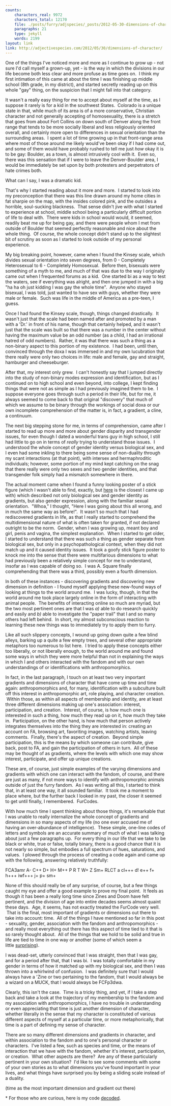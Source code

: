 ```yaml
---
counts:
    characters_real: 9972
    characters_total: 12170
    file: ./posts/furry/adjspecies/_posts/2012-05-30-dimensions-of-character.markdown
    paragraphs: 21
    type: jekyll
    words: 2199
layout: link
link: http://adjectivespecies.com/2012/05/30/dimensions-of-character/
---
```


One of the things I've noticed more and more as I continue to grow up - not sure
I'd call myself a grown-up, yet - is the way in which the divisions in our life
become both less clear and more profuse as time goes on.  I think my first
intimation of this came at about the time I was finishing up middle school (8th
grade, in my district), and started secretly reading up on this whole "gay"
thing, on the suspicion that I might fall into that category.

It wasn't a really easy thing for me to accept about myself at the time, as I
suppose it rarely is for a kid in the southwest States.  Colorado is a unique
state in that, while much of its area is of a more conservative, Christian
character and not generally accepting of homosexuality, there is a stretch that
goes from about Fort Collins on down south of Denver along the front range that
tends to be more socially liberal and less religiously oriented overall, and
certainly more open to differences in sexual orientation than the surrounding
areas.  I spent a lot of time growing up in that front-range area where most of
those around me likely would've been okay if I had come out, and some of them
would have probably rushed to tell me just *how* okay it is to be gay: Boulder,
as a town, is almost intrusively cool with it.  Even so, there was this
sensation that if I were to leave the Denver-Boulder area, I would be
immediately be set upon by both protesters and perpetrators of hate crimes both.

What can I say, I was a dramatic kid.<!--more-->

That's why I started reading about it more and more.  I started to look into my
preconception that there was this line drawn around my home cities in fat
sharpie on the map, with the insides colored pink, and the outsides a horrible,
soul-sucking blackness.  That sense didn't jive with what I started to
experience at school, middle school being a particularly difficult portion of
life to deal with.  There were kids in school would would, it seemed, readily
beat me up for being gay, and there were people whom I met from outside of
Boulder that seemed perfectly reasonable and nice about the whole thing.  Of
course, the whole concept didn't stand up to the slightest bit of scrutiny as
soon as I started to look outside of my personal experience.

My big breaking point, however, came when I found the Kinsey scale, which
divides sexual orientation into seven degrees, from 0 - Completely Heterosexual
to 6 - Completely Homosexual.  Before then, bisexuals were something of a myth
to me, and much of that was due to the way I originally came out when I
frequented forums as a kid.  One started bi as a way to test the waters, see if
everything was alright, and then one jumped in with a big "ha ha oh just kidding
I was gay the whole time".  Anyone who stayed bisexual, I was told, just wanted
to have sex with guys, whether they were male or female.  Such was life in the
middle of America as a pre-teen, I guess.

Once I had found the Kinsey scale, though, things changed drastically.  It
wasn't just that the scale had been named after and promoted by a man with a
'Dr.' in front of his name, though that certainly helped, and it wasn't just
that the scale was built so that there was a number in the center without having
the maximum value be an odd number (as a child, I had an irrational hatred of
odd numbers).  Rather, it was that there was such a thing as a non-binary aspect
to this portion of my existence.  I had been, until then, convinced through the
doxa I was immersed in and my own lucubration that there really were only two
choices in life: male and female, gay and straight, hamburger and cheeseburger.

After that, my interest only grew.  I can't honestly say that I jumped directly
into the study of non-binary modes expression and identification, but as I
continued on to high school and even beyond, into college, I kept finding things
that were not as simple as I had previously imagined them to be.  I suppose
everyone goes through such a period in their life, but for me, it always seemed
to come back to that original "discovery" that much of which we assume to be
binary through the workings of social doxa or our own incomplete comprehension
of the matter is, in fact, a gradient, a cline, a continuum.

The next big stepping stone for me, in terms of comprehension, came after I
started to read up more and more about gender disparity and transgender issues,
for even though I dated a wonderful trans guy in high school, I still had little
to go on in terms of *really* trying to understand those issues.  I understood
the whole concept of gender identity versus biological sex, and I even had some
inkling to there being some sense of non-duality through my scant interactions
(at that point), with intersex and hermaphroditic individuals; however, some
portion of my mind kept catching on the snag that there really were only two
sexes and two gender identities, and that transgender folk simply had a mismatch
somewhere in there.

The actual moment came when I found a funny looking poster of a stick figure
(which I wasn't able to find, exactly, but
[here](http://itspronouncedmetrosexual.com/2012/01/the-genderbread-person/) is
the closest I came up with) which described not only biological sex and gender
identity as gradients, but also gender expression, along with the familiar
sexual orientation.  "Whoa," I thought, "Here I was going about this all wrong,
and in much the same way as before!".  It wasn't so much that I had rediscovered
gradients in life, as that I really started to comprehend the multidimensional
nature of what is often taken for granted, if not declared outright to be the
norm.  Gender, when I was growing up, meant boy and girl, penis and vagina, the
simplest explanation.  When I started to get older, I started to understand that
there was such a thing as gender separate from biological sex, but only in a
psychopathological context, when they did not match up and it caused identity
issues.  It took a goofy stick figure poster to knock me into the sense that
there were multifarious dimensions to what had previously been a relatively
simple concept for me to understand, insofar as I was capable of doing so.  I
was A. Square finally comprehending that there was a third, possibly even a
fourth dimension.

In both of these instances - discovering gradients and discovering new dimension
in definition - I found myself applying these new-found ways of looking at
things to the world around me.  I was lucky, though, in that the world around me
took place largely online in the form of interacting with animal people.  The
benefits of interacting online so much are myriad, but the two most pertinent
ones are that I was *a)* able to do research quickly and easily and *b)* able to
investigate the "paper trail" that I and so many others had left behind.  In
short, my almost subconscious reaction to learning these new things was to
immediately try to apply them to furry.

Like all such slippery concepts, I wound up going down quite a few blind alleys,
barking up a quite a few empty trees, and several other appropriate metaphors
too numerous to list here.  I tried to apply these concepts either too
liberally, or not liberally enough, to the world around me and found some ways
in which they were more helpful than not in explaining the ways in which I and
others interacted with the fandom and with our own understandings of or
identifications with anthropomorphics.

In fact, in the last paragraph, I touch on at least two very important gradients
and dimensions of character that have come up time and time again:
anthropomorphics and, for many, identification with a subculture built off this
interest in anthropomorphic art, role playing, and character creation.  Within
those, as within all aspects of membership and identity, are at least three
different dimensions making up one's association: interest, participation, and
creation.  Interest, of course, is how much one is interested in such a thing,
how much they read up on it, how much they take in.  Participation, on the other
hand, is how much that person actively integrates themselves into the thing they
are interested in: creating an account on FA, browsing art, favoriting images,
watching artists, leaving comments.  Finally, there's the aspect of creation.
 Beyond simple participation, this is the means by which someone can contribute,
give back, post to FA, and gain the participation of others in turn.  All of
these may be thought of as gradients, where the levels with which one may show
interest, participate, and offer up unique creations.

These are, of course, just simple examples of the varying dimensions and
gradients with which one can interact with the fandom, of course, and there are
just as many, if not more ways to identify with anthropomorphic animals outside
of just the furry fandom.  As I was writing all this, I started to think that,
in at least one way, it all sounded familiar.  It took me a moment to place
where, but the further back I looked in my past, the closer it seemed to get
until finally, I remembered.  FurCodes.

With how much time I spent thinking about those things, it's remarkable that I
was unable to really internalize the whole concept of gradients and dimensions
in so many aspects of my life (no one ever accused me of having an
over-abundance of intelligence).  These simple, one-line codes of letters and
symbols are an accurate summary of much of what I was talking about just a few
paragraphs up.  For every thing in our life that we take to be black or white,
true or false, totally binary, there is a good chance that it is not nearly so
simple, but embodies a full spectrum of hues, saturations, and values.  I plowed
through the process of creating a code again and came up with the following,
answering relatively truthfully:

FCA3amr A- C++ D+ H+ M++ P R T W+ Z Sm+ RLCT a cl+++ d! e++ f+ h+++ iwf+++ j+ p+
sm+

None of this should really be of any surprise, of course, but a few things
caught my eye and offer a good example to prove my final point.  It feels as
though it has been a really long time since Zines and Doom have felt pertinent,
and the division of age into entire decades seems almost quaint these days.
 Age, it seems, has not exactly treated the FurCode very well.  That is the
final, most important of gradients or dimensions out there to take into account:
time.  All of the things I have mentioned so far in this post - sexuality,
gender, association with the fandom and anthropomorphics - and really most
everything out there has this aspect of time tied to it that is so rarely
thought about.  All of the things that we hold to be solid and true in life are
tied to time in one way or another (some of which seem a
little [surprising](http://discovermagazine.com/2009/mar/08-kilogram-isn.t-what-it-used-to-be-it.s-lighter)).

I was dead-set, utterly convinced that I was straight, then that I was gay, and
for a period after that, that I was bi.  I was totally comfortable in my gender
in terms of how it matched up with my biological sex, and then I was thrown into
a whirlwind of confusion.  I was definitely sure that I would always have a
'Zine or two pertaining to the fandom, that I would always be a wizard on a
MUCK, that I would always be FCFp3dwa.

Clearly, this isn't the case.  Time is a tricky thing, and yet, if I take a step
back and take a look at the trajectory of my membership to the fandom and my
association with anthropomorphics, I have no trouble in understanding or even
appreciating that time is just another dimension of character, whether literally
in the sense that my character is constituted of various different aspects of
myself at a particular time, or more metaphorically, that time is a part of
defining my sense of character.

There are so many different dimensions and gradients in character, and within
association to the fandom and to one's personal character or characters.  I've
listed a few, such as species and time, or the means of interaction that we have
with the fandom, whether it's interest, participation, or creation.  What other
aspects are there?  Are any of these particularly pertinent in your own
situation?  I'd like to see some comments with some of your own stories as to
what dimensions you've found important in your lives, and what things have
surprised you by being a sliding scale instead of a duality.

(time as the most important dimension and gradient out there)

\* For those who are curious, here is my code
[decoded](http://winterwolf.co.uk/furcode?D=FCA3amr+A-+C%2B%2B+D%2B+H%2B+M%2B%2B+P+R+T+W%2B+Z+Sm%2B+RLCT+a+cl%2B%2B%2B+d%21+e%2B%2B+f%2B+h%2B%2B%2B+iwf%2B%2B%2B+j%2B+p%2B+sm%2B).

